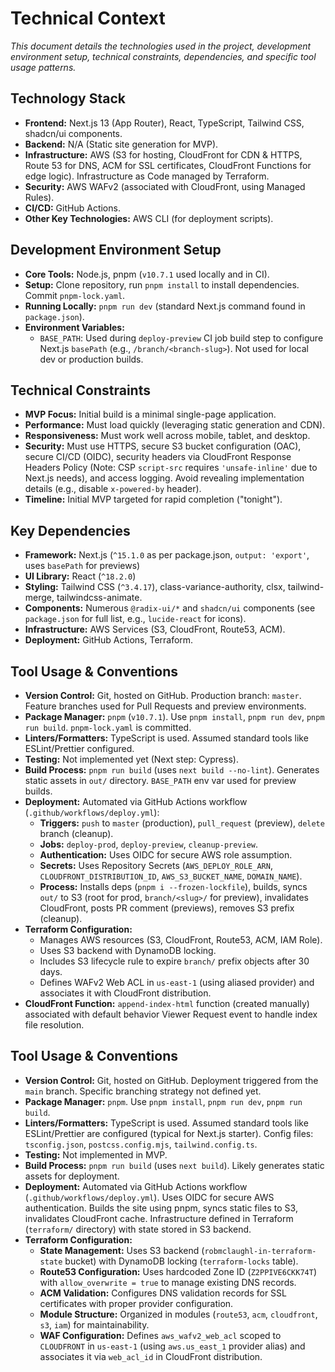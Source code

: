 # Technical Context

*This document details the technologies used in the project, development environment setup, technical constraints, dependencies, and specific tool usage patterns.*

## Technology Stack

*   **Frontend:** Next.js 13 (App Router), React, TypeScript, Tailwind CSS, shadcn/ui components.
*   **Backend:** N/A (Static site generation for MVP).
*   **Infrastructure:** AWS (S3 for hosting, CloudFront for CDN & HTTPS, Route 53 for DNS, ACM for SSL certificates, CloudFront Functions for edge logic). Infrastructure as Code managed by Terraform.
*   **Security:** AWS WAFv2 (associated with CloudFront, using Managed Rules).
*   **CI/CD:** GitHub Actions.
*   **Other Key Technologies:** AWS CLI (for deployment scripts).

## Development Environment Setup

*   **Core Tools:** Node.js, pnpm (`v10.7.1` used locally and in CI).
*   **Setup:** Clone repository, run `pnpm install` to install dependencies. Commit `pnpm-lock.yaml`.
*   **Running Locally:** `pnpm run dev` (standard Next.js command found in `package.json`).
*   **Environment Variables:**
    *   `BASE_PATH`: Used during `deploy-preview` CI job build step to configure Next.js `basePath` (e.g., `/branch/<branch-slug>`). Not used for local dev or production builds.

## Technical Constraints

*   **MVP Focus:** Initial build is a minimal single-page application.
*   **Performance:** Must load quickly (leveraging static generation and CDN).
*   **Responsiveness:** Must work well across mobile, tablet, and desktop.
*   **Security:** Must use HTTPS, secure S3 bucket configuration (OAC), secure CI/CD (OIDC), security headers via CloudFront Response Headers Policy (Note: CSP `script-src` requires `'unsafe-inline'` due to Next.js needs), and access logging. Avoid revealing implementation details (e.g., disable `x-powered-by` header).
*   **Timeline:** Initial MVP targeted for rapid completion ("tonight").

## Key Dependencies

*   **Framework:** Next.js (`^15.1.0` as per package.json, `output: 'export'`, uses `basePath` for previews)
*   **UI Library:** React (`^18.2.0`)
*   **Styling:** Tailwind CSS (`^3.4.17`), class-variance-authority, clsx, tailwind-merge, tailwindcss-animate.
*   **Components:** Numerous `@radix-ui/*` and `shadcn/ui` components (see `package.json` for full list, e.g., `lucide-react` for icons).
*   **Infrastructure:** AWS Services (S3, CloudFront, Route53, ACM).
*   **Deployment:** GitHub Actions, Terraform.

## Tool Usage & Conventions

*   **Version Control:** Git, hosted on GitHub. Production branch: `master`. Feature branches used for Pull Requests and preview environments.
*   **Package Manager:** `pnpm` (`v10.7.1`). Use `pnpm install`, `pnpm run dev`, `pnpm run build`. `pnpm-lock.yaml` is committed.
*   **Linters/Formatters:** TypeScript is used. Assumed standard tools like ESLint/Prettier configured.
*   **Testing:** Not implemented yet (Next step: Cypress).
*   **Build Process:** `pnpm run build` (uses `next build --no-lint`). Generates static assets in `out/` directory. `BASE_PATH` env var used for preview builds.
*   **Deployment:** Automated via GitHub Actions workflow (`.github/workflows/deploy.yml`):
    *   **Triggers:** `push` to `master` (production), `pull_request` (preview), `delete` branch (cleanup).
    *   **Jobs:** `deploy-prod`, `deploy-preview`, `cleanup-preview`.
    *   **Authentication:** Uses OIDC for secure AWS role assumption.
    *   **Secrets:** Uses Repository Secrets (`AWS_DEPLOY_ROLE_ARN`, `CLOUDFRONT_DISTRIBUTION_ID`, `AWS_S3_BUCKET_NAME`, `DOMAIN_NAME`).
    *   **Process:** Installs deps (`pnpm i --frozen-lockfile`), builds, syncs `out/` to S3 (root for prod, `branch/<slug>/` for preview), invalidates CloudFront, posts PR comment (previews), removes S3 prefix (cleanup).
*   **Terraform Configuration:**
    *   Manages AWS resources (S3, CloudFront, Route53, ACM, IAM Role).
    *   Uses S3 backend with DynamoDB locking.
    *   Includes S3 lifecycle rule to expire `branch/` prefix objects after 30 days.
    *   Defines WAFv2 Web ACL in `us-east-1` (using aliased provider) and associates it with CloudFront distribution.
*   **CloudFront Function:** `append-index-html` function (created manually) associated with default behavior Viewer Request event to handle index file resolution.

## Tool Usage & Conventions

*   **Version Control:** Git, hosted on GitHub. Deployment triggered from the `main` branch. Specific branching strategy not defined yet.
*   **Package Manager:** `pnpm`. Use `pnpm install`, `pnpm run dev`, `pnpm run build`.
*   **Linters/Formatters:** TypeScript is used. Assumed standard tools like ESLint/Prettier are configured (typical for Next.js starter). Config files: `tsconfig.json`, `postcss.config.mjs`, `tailwind.config.ts`.
*   **Testing:** Not implemented in MVP.
*   **Build Process:** `pnpm run build` (uses `next build`). Likely generates static assets for deployment.
*   **Deployment:** Automated via GitHub Actions workflow (`.github/workflows/deploy.yml`). Uses OIDC for secure AWS authentication. Builds the site using pnpm, syncs static files to S3, invalidates CloudFront cache. Infrastructure defined in Terraform (`terraform/` directory) with state stored in S3 backend.
*   **Terraform Configuration:**
    *   **State Management:** Uses S3 backend (`robmclaughl-in-terraform-state` bucket) with DynamoDB locking (`terraform-locks` table).
    *   **Route53 Configuration:** Uses hardcoded Zone ID (`Z2PPIVE6CKK74T`) with `allow_overwrite = true` to manage existing DNS records.
    *   **ACM Validation:** Configures DNS validation records for SSL certificates with proper provider configuration.
    *   **Module Structure:** Organized in modules (`route53`, `acm`, `cloudfront`, `s3`, `iam`) for maintainability.
    *   **WAF Configuration:** Defines `aws_wafv2_web_acl` scoped to `CLOUDFRONT` in `us-east-1` (using `aws.us_east_1` provider alias) and associates it via `web_acl_id` in CloudFront distribution. 